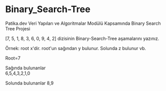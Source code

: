 # Binary_Search-Tree
Patika.dev Veri Yapıları ve Algoritmalar Modülü Kapsamında Binary Search Tree Projesi

[7, 5, 1, 8, 3, 6, 0, 9, 4, 2] dizisinin Binary-Search-Tree aşamalarını yazınız.

Örnek: root x'dir. root'un sağından y bulunur. Solunda z bulunur vb.


Root=7

Sağında bulunanlar    
6,5,4,3,2,1,0          

Solunda bulunanlar 
8,9
                           
      
      
      

  

